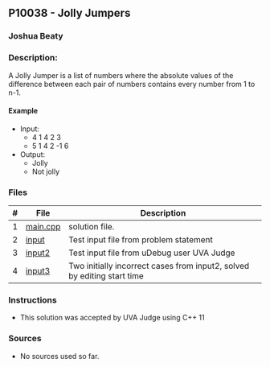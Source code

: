## P10038 - Jolly Jumpers
### Joshua Beaty
### Description:

A Jolly Jumper is a list of numbers where the absolute values of the difference between each pair of numbers contains every number from 1 to n-1. 

#### Example

- Input: 
    - 4 1 4 2 3
    - 5 1 4 2 -1 6
- Output: 
    - Jolly
    - Not jolly

### Files

|   #   | File                       | Description                                                |
| :---: | -------------------------- | ---------------------------------------------------------- |
|   1   | [main.cpp](./main.cpp)     | solution file.                                             |
|   2   | [input](./input)           | Test input file from problem statement                     |
|   3   | [input2](./input2)         | Test input file from uDebug user UVA Judge                 |
|   4   | [input3](./input3)         | Two initially incorrect cases from input2, solved by editing start time|


### Instructions

- This solution was accepted by UVA Judge using C++ 11

### Sources

- No sources used so far.
